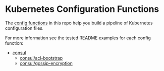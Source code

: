 [config-functions]: https://github.com/kubernetes-sigs/kustomize/blob/283ec677ee8c0a976e7defb539d3c55d390278a4/cmd/config/docs/api-conventions/functions-spec.md

# Kubernetes Configuration Functions

The [config functions](config-functions) in this repo help you build a pipeline
of Kubernetes configuration files.

For more information see the tested README examples for each config function:
- [consul](/consul)
  - [consul/acl-bootstrap](/consul/acl-bootstrap)
  - [consul/gossip-encryption](/consul/gossip-encryption)
